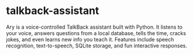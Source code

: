 # talkback-assistant
Ary is a voice-controlled TalkBack assistant built with Python. It listens to your voice, answers questions from a local database, tells the time, cracks jokes, and even learns new info you teach it. Features include speech recognition, text-to-speech, SQLite storage, and fun interactive responses.
